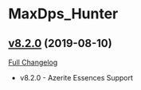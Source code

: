 # MaxDps_Hunter

## [v8.2.0](https://github.com/kaminaris/MaxDps-Hunter/tree/v8.2.0) (2019-08-10)
[Full Changelog](https://github.com/kaminaris/MaxDps-Hunter/compare/v8.1.5.1...v8.2.0)

- v8.2.0 - Azerite Essences Support  
